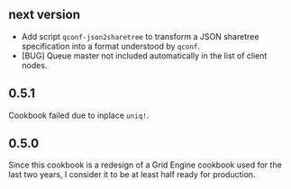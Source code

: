 ## next version

* Add script `qconf-json2sharetree` to transform a JSON
  sharetree specification into a format understood by
  `qconf`.
* [BUG] Queue master not included automatically in the
  list of client nodes.

## 0.5.1

Cookbook failed due to inplace `uniq!`.

## 0.5.0

Since this cookbook is a redesign of a Grid Engine 
cookbook used for the last two years, I consider it
to be at least half ready for production.
